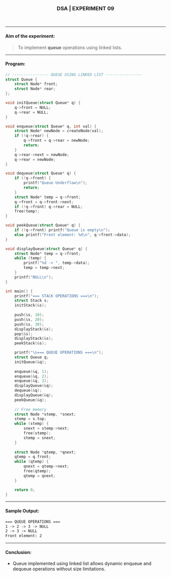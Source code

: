 <br>
<h3 align=center><b>DSA | EXPERIMENT 09</b></h3>
<br>

---

#### **Aim of the experiment:**
> To implement **queue** operations using linked lists.

---

#### **Program:**
```c
// ---------------- QUEUE USING LINKED LIST ----------------
struct Queue {
    struct Node* front;
    struct Node* rear;
};

void initQueue(struct Queue* q) {
    q->front = NULL;
    q->rear = NULL;
}

void enqueue(struct Queue* q, int val) {
    struct Node* newNode = createNode(val);
    if (!q->rear) {
        q->front = q->rear = newNode;
        return;
    }
    q->rear->next = newNode;
    q->rear = newNode;
}

void dequeue(struct Queue* q) {
    if (!q->front) {
        printf("Queue Underflow\n");
        return;
    }
    struct Node* temp = q->front;
    q->front = q->front->next;
    if (!q->front) q->rear = NULL;
    free(temp);
}

void peekQueue(struct Queue* q) {
    if (!q->front) printf("Queue is empty\n");
    else printf("Front element: %d\n", q->front->data);
}

void displayQueue(struct Queue* q) {
    struct Node* temp = q->front;
    while (temp) {
        printf("%d -> ", temp->data);
        temp = temp->next;
    }
    printf("NULL\n");
}

int main() {
    printf("=== STACK OPERATIONS ===\n");
    struct Stack s;
    initStack(&s);
    
    push(&s, 10);
    push(&s, 20);
    push(&s, 30);
    displayStack(&s);
    pop(&s);
    displayStack(&s);
    peekStack(&s);

    printf("\n=== QUEUE OPERATIONS ===\n");
    struct Queue q;
    initQueue(&q);
    
    enqueue(&q, 1);
    enqueue(&q, 2);
    enqueue(&q, 3);
    displayQueue(&q);
    dequeue(&q);
    displayQueue(&q);
    peekQueue(&q);
    
    // Free memory
    struct Node *stemp, *snext;
    stemp = s.top;
    while (stemp) {
        snext = stemp->next;
        free(stemp);
        stemp = snext;
    }
    
    struct Node *qtemp, *qnext;
    qtemp = q.front;
    while (qtemp) {
        qnext = qtemp->next;
        free(qtemp);
        qtemp = qnext;
    }

    return 0;
}
```

---

#### **Sample Output:**
```txt
=== QUEUE OPERATIONS ===
1 -> 2 -> 3 -> NULL
2 -> 3 -> NULL
Front element: 2
```

---

#### **Conclusion:**
- Queue implemented using linked list allows dynamic enqueue and dequeue operations without size limitations.
